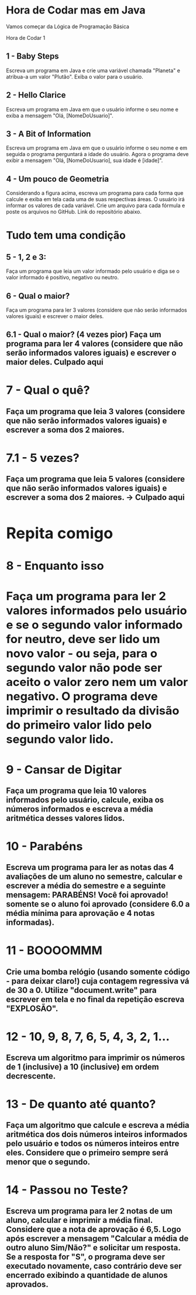 # Hora de Codar mas em Java
Vamos começar da Lógica de Programação Básica

Hora de Codar 1

<h2>1 - Baby Steps</h2>
Escreva um programa em Java e crie uma variável chamada "Planeta" e atribua-a um valor "Plutão". 
Exiba o valor para o usuário.

<h2>2 -  Hello Clarice</h2>
Escreva um programa em Java em que o usuário informe o seu nome e exiba a mensagem "Olá, [NomeDoUsuario]".

<h2>3 - A Bit of Information</h2>
Escreva um programa em Java em que o usuário informe o seu nome e em seguida o programa perguntará a idade do usuário. Agora o programa deve exibir a mensagem "Olá, [NomeDoUsuario], sua idade é [idade]".

<h2>4 - Um pouco de Geometria</h2>
Considerando a figura acima, escreva um programa para cada forma que calcule e exiba em tela cada uma de suas respectivas áreas. O usuário irá informar os valores de cada variável. Crie um arquivo para cada fórmula e poste os  arquivos no GitHub. Link do repositório abaixo. 


<h1>Tudo tem uma condição</h1>
<h2>5 - 1, 2 e 3:</h2>
Faça um programa que leia um valor informado pelo usuário e diga se o valor informado é positivo, negativo ou neutro.

<h2>6 - Qual o maior?</h2>
Faça um programa para ler 3 valores (considere que não serão informados valores iguais) e escrever o maior deles. 

<h2>6.1 - Qual o maior? (4 vezes pior)<h/2>
Faça um programa para ler 4 valores (considere que não serão informados valores iguais) e escrever o maior deles. Culpado aqui

<h2>7 - Qual o quê?</h2>
Faça um programa que leia  3 valores (considere que não serão informados valores iguais) e escrever a soma dos 2 maiores. 

<h2>7.1 - 5 vezes?</h2>
Faça um programa que leia 5  valores (considere que não serão informados valores iguais) e escrever a soma dos 2 maiores. -> Culpado aqui 

<h1>Repita comigo</h1>

<h2>8 - Enquanto isso<h2>
Faça um programa para ler 2 valores informados pelo usuário e se o segundo valor informado for neutro, deve ser lido um novo valor - ou seja, para o segundo valor não pode ser aceito o valor zero nem um valor negativo. O programa deve imprimir o resultado da divisão do primeiro valor lido pelo segundo valor lido. 

<h2>9 -  Cansar de Digitar</h2>
Faça um programa que leia 10 valores informados pelo usuário, calcule, exiba os números informados e escreva a média aritmética desses valores lidos.

<h2>10 - Parabéns</h2>
Escreva um programa para ler as notas das 4 avaliações de um aluno no semestre, calcular e escrever a média do semestre e a seguinte mensagem: PARABÉNS! Você foi aprovado! somente se o aluno foi aprovado (considere 6.0 a média mínima para aprovação e 4 notas informadas). 

<h2>11 - BOOOOMMM</h2>
Crie uma bomba relógio (usando somente código - para deixar claro!) cuja contagem regressiva vá de 30 a 0. Utilize "document.write" para escrever em tela e no final da repetição escreva "EXPLOSÃO".

<h2>12 - 10, 9, 8, 7, 6, 5, 4, 3, 2, 1...</h2>
Escreva um algoritmo para imprimir os números de 1 (inclusive) a 10 (inclusive) em ordem decrescente.

<h2>13 - De quanto até quanto?</h2>
Faça um algoritmo que calcule e escreva a média aritmética dos dois números inteiros informados pelo usuário e todos os números inteiros entre eles. Considere que o primeiro sempre será menor que o segundo.

<h2>14 - Passou no Teste?</h2>
Escreva um programa para ler 2 notas de um aluno, calcular e imprimir a média final. Considere que a nota de aprovação é 6,5. Logo após escrever a mensagem "Calcular a média de outro aluno Sim/Não?" e solicitar um resposta. Se a resposta for "S", o programa deve ser executado novamente, caso contrário deve ser encerrado exibindo a quantidade de alunos aprovados.
